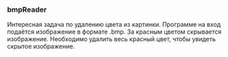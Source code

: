 ### bmpReader
Интересная задача по удалению цвета из картинки. Программе на вход подаётся изображение в формате .bmp.
За красным цветом скрывается изображение. Необходимо удалить весь красный цвет, чтобы увидеть скрытое изображение.
